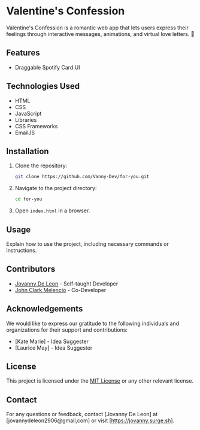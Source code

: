 # Valentine's Confession

Valentine's Confession is a romantic web app that lets users express their feelings through interactive messages, animations, and virtual love letters. 💖

## Features
- Draggable Spotify Card UI

## Technologies Used
- HTML
- CSS
- JavaScript
- Libraries
- CSS Frameworks
- EmailJS

## Installation
1. Clone the repository:
   ```sh
   git clone https://github.com/Vanny-Dev/for-you.git
   ```
2. Navigate to the project directory:
   ```sh
   cd for-you
   ```
3. Open `index.html` in a browser.

## Usage
Explain how to use the project, including necessary commands or instructions.

## Contributors
- [Jovanny De Leon](https://github.com/Vanny-Dev) - Self-taught Developer
- [John Clark Melencio](https://github.com/clark-john) - Co-Developer

## Acknowledgements
We would like to express our gratitude to the following individuals and organizations for their support and contributions:
- [Kate Marie] - Idea Suggester
- [Laurice May] - Idea Suggester

## License
This project is licensed under the [MIT License](LICENSE) or any other relevant license.

## Contact
For any questions or feedback, contact [Jovanny De Leon] at [jovannydeleon2906@gmail,com] or visit [https://jovanny.surge.sh].

